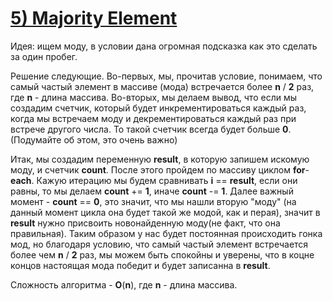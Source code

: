 # [**5) Majority Element**](https://leetcode.com/problems/majority-element/description/)

Идея: ищем моду, в условии дана огромная подсказка как это сделать за один пробег.

Решение следующие. Во-первых, мы, прочитав условие, понимаем, что самый частый элемент в массиве (мода) встречается более **n** / **2** раз, где **n** - длина массива. Во-вторых, мы делаем вывод, что если мы создадим счетчик, который будет инкрементироваться каждый раз, когда мы встречаем моду и декрементироваться каждый раз при встрече другого числа. То такой счетчик всегда будет больше **0**. (Подумайте об этом, это очень важно)

Итак, мы создадим переменную **result**, в которую запишем искомую моду, и счетчик **count**. После этого пройдем по массиву циклом **for**-**each**. Кажую итерацию мы будем сравнивать **i** == **result**, если они равны, то мы делаем **count** += **1**, иначе **count** -= **1**. Далее важный момент - **count** == **0**, это значит, что мы нашли вторую "моду" (на данный момент цикла она будет такой же модой, как и перая), значит в **result** нужно присвоить новонайденную моду(не факт, что она правильная). Таким образом у нас будет постоянная происходить гонка мод, но благодаря условию, что самый частый элемент встречается более чем **n** / **2** раз, мы можем быть спокойны и уверены, что в коцне концов настоящая мода победит и будет записанна в **result**.

Сложность алгоритма - **O**(**n**), где **n** - длина массива.

